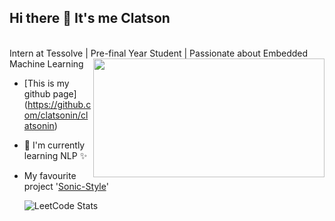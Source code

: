 ## Hi there 👋 It's me Clatson
<br>
Intern at Tessolve | Pre-final Year Student | Passionate about Embedded Machine Learning
<img align ="right" width="370" height="190" src="https://user-images.githubusercontent.com/31812582/118072005-93d46980-b3c6-11eb-9afd-629b4f706a56.gif">

- [This is my github page] (https://github.com/clatsonin/clatsonin)

- 🧠 I'm currently learning NLP ✨
- My favourite project '[Sonic-Style](https://github.com/clatsonin/sonic-web.git)'


  ![LeetCode Stats](https://leetcard.jacoblin.cool/clatson?theme=dark&font=Noto%20Sans%20Adlam)
